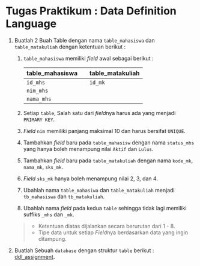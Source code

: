 # Tugas Praktikum : Data Definition Language

1. Buatlah 2 Buah Table dengan nama ```table_mahasiswa``` dan ```table_matakuliah``` dengan ketentuan berikut :   
	1. ```table_mahasiswa``` memiliki *field* awal sebagai berikut :   
		
		| table_mahasiswa |     | table_matakuliah |
		| --------------- | --- | ---------------- |
		| `id_mhs`        |     | `id_mk`          |
		| `nim_mhs`       |     |                  |
		| `nama_mhs`      |     |                  |   

	2. Setiap `table`, Salah satu dari *field*nya harus ada yang menjadi `PRIMARY KEY`.
	3. *Field* `nim` memiliki panjang maksimal 10 dan harus bersifat `UNIQUE`.
	4. Tambahkan *field* baru pada `table_mahasisw` dengan nama ```status_mhs``` yang hanya boleh menampung nilai ```Aktif``` dan ```Lulus```.
	5. Tambahkan *field* baru pada `table_matakuliah` dengan nama `kode_mk`, `nama_mk`, `sks_mk`.
	6. *Field* `sks_mk` hanya boleh menampung nilai 2, 3, dan 4.
	7. Ubahlah nama `table_mahasiwa` dan `table_matakuliah` menjadi `tb_mahasiswa` dan `tb_matakuliah`.
	8. Ubahlah nama *field* pada kedua `table` sehingga tidak lagi memiliki suffiks `_mhs` dan `_mk`.

	> - Ketentuan diatas dijalankan secara berurutan dari 1 - 8.
	> - Tipe data untuk setiap *Field*nya berdasarkan data yang ingin ditampung.

2. Buatlah Sebuah `database` dengan struktur `table` berikut : [ddl_assignment](assets/ddl_assignment.pdf).
   